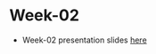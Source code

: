 # Week-02

* Week-02 presentation slides [here](https://docs.google.com/presentation/d/1cCjjEgUiecq5FaaC05DfWZSvwmy9yAHL4VvDgVV6jDg/edit?usp=sharing)
<!--
* Intro to Computer Vision slides [here](https://drive.google.com/file/d/1vVUfr_s294uAtDKsR80rI7zmG9DaojYR/view?usp=sharing)
-->
